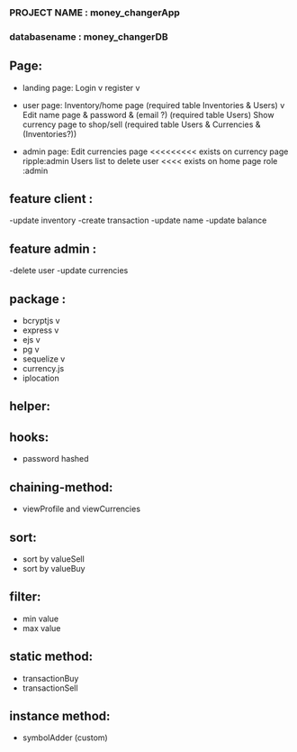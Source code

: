 ### PROJECT NAME : money_changerApp

### databasename : money_changerDB

## Page:

- landing page:
  Login v
  register v

- user page:
  Inventory/home page (required table Inventories & Users) v
  Edit name page & password & (email ?) (required table Users)
  Show currency page to shop/sell (required table Users & Currencies & (Inventories?))

- admin page:
  Edit currencies page <<<<<<<<< exists on currency page ripple:admin
  Users list to delete user <<<< exists on home page role :admin

## feature client :

-update inventory
-create transaction
-update name
-update balance

## feature admin :

-delete user
-update currencies

## package :

- bcryptjs v
- express v
- ejs v
- pg v
- sequelize v
- currency.js
- iplocation

## helper:

## hooks:

- password hashed

## chaining-method:

- viewProfile and viewCurrencies

## sort:

- sort by valueSell
- sort by valueBuy

## filter:

- min value
- max value

## static method:

- transactionBuy
- transactionSell

## instance method:

- symbolAdder (custom)
